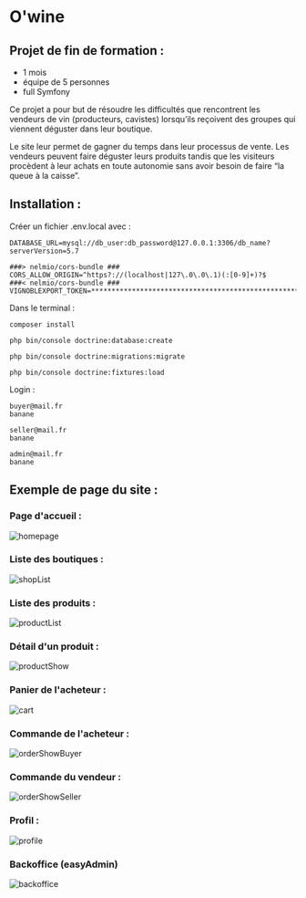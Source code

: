 # O'wine

## Projet de fin de formation : 
- 1 mois 
- équipe de 5 personnes
- full Symfony

Ce projet a pour but de résoudre les difficultés que rencontrent les vendeurs de vin (producteurs, cavistes) lorsqu’ils reçoivent des groupes qui viennent déguster dans leur boutique.

Le site leur permet de gagner du temps dans leur processus de vente. Les vendeurs peuvent faire déguster leurs produits tandis que les visiteurs procèdent à leur achats en toute autonomie sans avoir besoin de faire “la queue à la caisse”.

## Installation :

Créer un fichier .env.local avec :
```shell
DATABASE_URL=mysql://db_user:db_password@127.0.0.1:3306/db_name?serverVersion=5.7

###> nelmio/cors-bundle ###
CORS_ALLOW_ORIGIN=^https?://(localhost|127\.0\.0\.1)(:[0-9]+)?$
###< nelmio/cors-bundle ###
VIGNOBLEXPORT_TOKEN=***********************************************************
```

Dans le terminal :
```shell
composer install
```
```shell
php bin/console doctrine:database:create
```
```shell
php bin/console doctrine:migrations:migrate
```
```shell
php bin/console doctrine:fixtures:load
```

Login :
```shell
buyer@mail.fr
banane

seller@mail.fr
banane

admin@mail.fr
banane
```

## Exemple de page du site : 

### Page d'accueil : 

![homepage](/public/images/readme/homepage.png)

### Liste des boutiques : 

![shopList](/public/images/readme/shopList.png)

### Liste des produits :

![productList](/public/images/readme/productList.png)

### Détail d'un produit :

![productShow](/public/images/readme/productShow.png)

### Panier de l'acheteur :

![cart](/public/images/readme/cart.png)

### Commande de l'acheteur :

![orderShowBuyer](/public/images/readme/orderShowBuyer.png)

### Commande du vendeur :

![orderShowSeller](/public/images/readme/orderShowSeller.png)

### Profil :

![profile](/public/images/readme/profile.png)

### Backoffice (easyAdmin)

![backoffice](/public/images/readme/easyAdmin.png)


